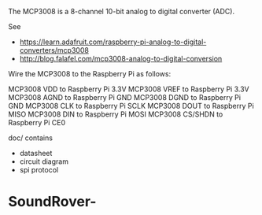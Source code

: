 The MCP3008 is a 8-channel 10-bit analog to digital converter (ADC). 

See 
- https://learn.adafruit.com/raspberry-pi-analog-to-digital-converters/mcp3008
- http://blog.falafel.com/mcp3008-analog-to-digital-conversion

Wire the MCP3008 to the Raspberry Pi as follows:

MCP3008 VDD to Raspberry Pi 3.3V
MCP3008 VREF to Raspberry Pi 3.3V
MCP3008 AGND to Raspberry Pi GND
MCP3008 DGND to Raspberry Pi GND
MCP3008 CLK to Raspberry Pi SCLK
MCP3008 DOUT to Raspberry Pi MISO
MCP3008 DIN to Raspberry Pi MOSI
MCP3008 CS/SHDN to Raspberry Pi CE0

doc/ contains

- datasheet
- circuit diagram
- spi protocol


# SoundRover-
